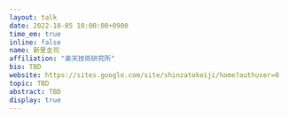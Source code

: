 ```yaml
---
layout: talk
date: 2022-10-05 10:00:00+0900
time_em: true
inline: false
name: 新里圭司
affiliation: "楽天技術研究所"
bio: TBD
website: https://sites.google.com/site/shinzatokeiji/home?authuser=0
topic: TBD
abstract: TBD
display: true
---
```


